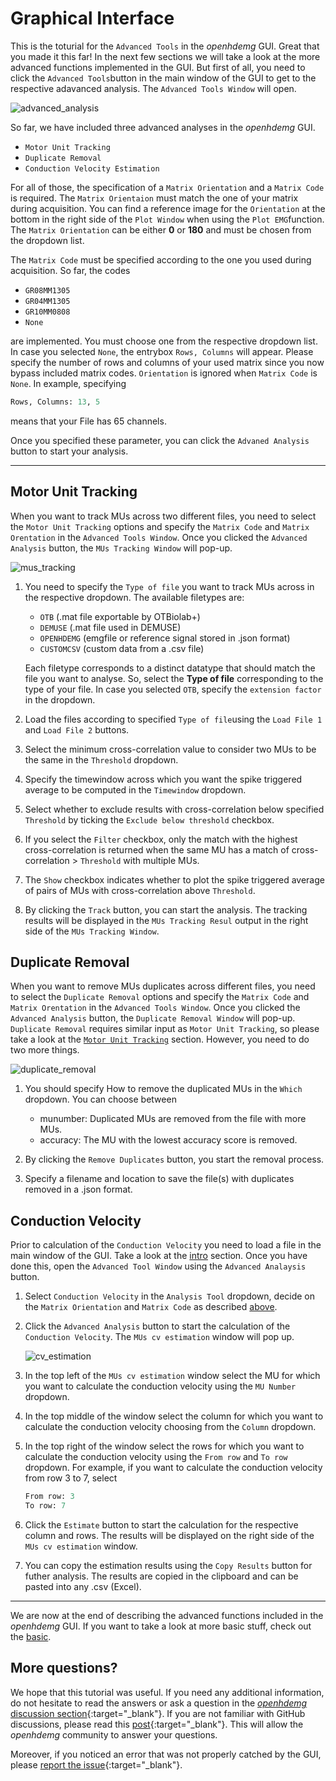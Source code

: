 # Graphical Interface

This is the toturial for the `Advanced Tools` in the *openhdemg* GUI. Great that you made it this far! In the next few sections we will take a look at the more advanced functions implemented in the GUI. But first of all, you need to click the `Advanced Tools`button in the main window of the GUI to get to the respective adavanced analysis. The `Advanced Tools Window` will open.

![advanced_analysis](md_graphics/gui/advanced_analysis_window.png)

So far, we have included three advanced analyses in the *openhdemg* GUI.

- `Motor Unit Tracking`
- `Duplicate Removal`
- `Conduction Velocity Estimation`

For all of those, the specification of a `Matrix Orientation` and a `Matrix Code` is required. The `Matrix Orientaion` must match the one of your matrix during acquisition. You can find a reference image for the `Orientation` at the bottom in the right side of the `Plot Window` when using the `Plot EMG`function. The `Matrix Orientation` can be either **0** or **180** and must be chosen from the dropdown list.

The `Matrix Code` must be specified according to the one you used during acquisition. So far, the codes

- `GR08MM1305`
- `GR04MM1305`
- `GR10MM0808`
- `None`

are implemented. You must choose one from the respective dropdown list. In case you selected `None`, the entrybox `Rows, Columns` will appear. Please specify the number of rows and columns of your used matrix since you now bypass included matrix codes. `Orientation` is ignored when `Matrix Code` is `None`. In example, specifying

```Python
Rows, Columns: 13, 5
```
means that your File has 65 channels.

Once you specified these parameter, you can click the `Advaned Analysis` button to start your analysis.

-----------------------------------------

## Motor Unit Tracking
When you want to track MUs across two different files, you need to select the `Motor Unit Tracking` options and specify the `Matrix Code` and `Matrix Orentation` in the `Advanced Tools Window`. Once you clicked the `Advanced Analysis` button, the `MUs Tracking Window` will pop-up.

![mus_tracking](md_graphics/gui/mu_tracking_window.png)

1. You need to specify the `Type of file` you want to track MUs across in the respective dropdown. The available filetypes are:

    - `OTB` (.mat file exportable by OTBiolab+)
    - `DEMUSE` (.mat file used in DEMUSE)
    - `OPENHDEMG` (emgfile or reference signal stored in .json format)
    - `CUSTOMCSV` (custom data from a .csv file)

    Each filetype corresponds to a distinct datatype that should match the file you want to analyse. So, select the **Type of file** corresponding to the type of your file. In case you selected `OTB`, specify the `extension factor` in the dropdown.

2. Load the files according to specified `Type of file`using the `Load File 1` and `Load File 2` buttons.

3. Select the minimum cross-correlation value to consider two MUs to be the same in the `Threshold` dropdown.

4. Specify the timewindow across which you want the spike triggered average to be computed in the `Timewindow` dropdown.

5. Select whether to exclude results with cross-correlation below specified `Threshold` by ticking the `Exclude below threshold` checkbox. 

6. If you select the `Filter` checkbox, only the match with the highest cross-correlation is returned when the same MU has a match of cross-correlation > `Threshold` with multiple MUs.

7. The `Show` checkbox indicates whether to plot the spike triggered average of pairs of MUs with cross-correlation above `Threshold`.

8. By clicking the `Track` button, you can start the analysis. The tracking results will be displayed in the `MUs Tracking Resul` output in the right side of the `MUs Tracking Window`.

## Duplicate Removal
When you want to remove MUs duplicates across different files, you need to select the `Duplicate Removal` options and specify the `Matrix Code` and `Matrix Orentation` in the `Advanced Tools Window`. Once you clicked the `Advanced Analysis` button, the `Duplicate Removal Window` will pop-up. `Duplicate Removal` requires similar input as `Motor Unit Tracking`, so please take a look at the [`Motor Unit Tracking`](#motor-unit-tracking) section. However, you need to do two more things. 

![duplicate_removal](md_graphics/gui/duplicate_removal_window.png)

1. You should specify How to remove the duplicated MUs in the `Which` dropdown. You can choose between

    - munumber: Duplicated MUs are removed from the file with more MUs.
    - accuracy: The MU with the lowest accuracy score is removed.

2. By clicking the `Remove Duplicates` button, you start the removal process.

3. Specify a filename and location to save the file(s) with duplicates removed in a .json format.

## Conduction Velocity
Prior to calculation of the `Conduction Velocity` you need to load a file in the main window of the GUI. Take a look at the [intro](gui_intro.md#specifying-an-analysis-file) section.  Once you have done this, open the `Advanced Tool Window` using the `Advanced Analaysis` button. 

1. Select `Conduction Velocity` in the `Analysis Tool` dropdown, decide on the `Matrix Orientation` and `Matrix Code` as described [above](#graphical-interface).

2. Click the `Advanced Analysis` button to start the calculation of the `Conduction Velocity`. The `MUs cv estimation` window will pop up. 

    ![cv_estimation](md_graphics/gui/cv_estimation_window.png)

3. In the top left of the `MUs cv estimation` window select the MU for which you want to calculate the conduction velocity using the `MU Number` dropdown. 

4. In the top middle of the window select the column for which you want to calculate the conduction velocity choosing from the `Column` dropdown.

5. In the top right of the window select the rows for which you want to calculate the conduction velocity using the `From row` and `To row` dropdown. For example, if you want to calculate the conduction velocity from row 3 to 7, select 

    ```Python
    From row: 3
    To row: 7
    ```

6. Click the `Estimate` button to start the calculation for the respective column and rows. The results will be displayed on the right side of the `MUs cv estimation` window. 

7. You can copy the estimation results using the `Copy Results` button for futher analysis. The results are copied in the clipboard and can be pasted into any .csv (Excel). 

--------------------------------------

We are now at the end of describing the advanced functions included in the *openhdemg* GUI. If you want to take a look at more basic stuff, check out the [basic](gui_basics.md).

## More questions?

We hope that this tutorial was useful. If you need any additional information, do not hesitate to read the answers or ask a question in the [*openhdemg* discussion section](https://github.com/GiacomoValliPhD/openhdemg/discussions){:target="_blank"}. If you are not familiar with GitHub discussions, please read this [post](https://github.com/GiacomoValliPhD/openhdemg/discussions/42){:target="_blank"}. This will allow the *openhdemg* community to answer your questions.

Moreover, if you noticed an error that was not properly catched by the GUI, please [report the issue](https://github.com/GiacomoValliPhD/openhdemg/issues){:target="_blank"}.
